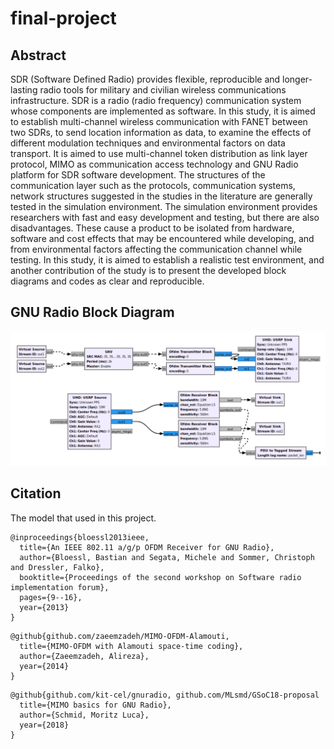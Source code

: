 # final-project

## Abstract
SDR (Software Defined Radio) provides flexible, reproducible and longer-lasting radio tools for military and civilian wireless communications infrastructure. SDR is a radio (radio frequency) communication system whose components are implemented as software. In this study, it is aimed to establish multi-channel wireless communication with FANET between two SDRs, to send location information as data, to examine the effects of different modulation techniques and environmental factors on data transport. It is aimed to use multi-channel token distribution as link layer protocol, MIMO as communication access technology and GNU Radio platform for SDR software development. The structures of the communication layer such as the protocols, communication systems, network structures suggested in the studies in the literature are generally tested in the simulation environment. The simulation environment provides researchers with fast and easy development and testing, but there are also disadvantages. These cause a product to be isolated from hardware, software and cost effects that may be encountered while developing, and from environmental factors affecting the communication channel while testing. In this study, it is aimed to establish a realistic test environment, and another contribution of the study is to present the developed block diagrams and codes as clear and reproducible.

## GNU Radio Block Diagram
![](screenshots/system_design.png)


## Citation
The model that used in this project.

```
@inproceedings{bloessl2013ieee,
  title={An IEEE 802.11 a/g/p OFDM Receiver for GNU Radio},
  author={Bloessl, Bastian and Segata, Michele and Sommer, Christoph and Dressler, Falko},
  booktitle={Proceedings of the second workshop on Software radio implementation forum},
  pages={9--16},
  year={2013}
}
```
```
@github{github.com/zaeemzadeh/MIMO-OFDM-Alamouti,
  title={MIMO-OFDM with Alamouti space-time coding},
  author={Zaeemzadeh, Alireza},
  year={2014}
}
```
```
@github{github.com/kit-cel/gnuradio, github.com/MLsmd/GSoC18-proposal
  title={MIMO basics for GNU Radio},
  author={Schmid, Moritz Luca},
  year={2018}
}
```
